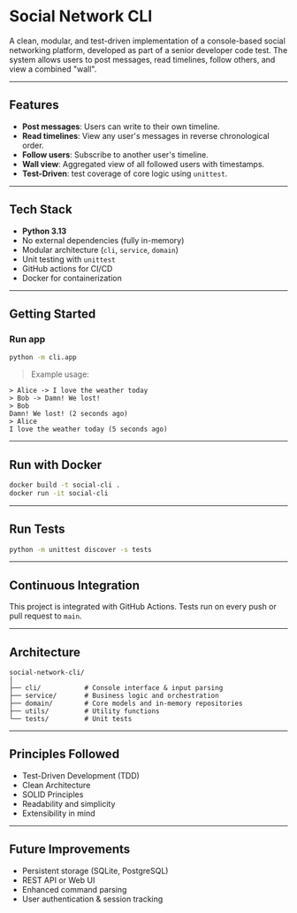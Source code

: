 # Social Network CLI

A clean, modular, and test-driven implementation of a console-based social networking platform, developed as part of a senior developer code test. The system allows users to post messages, read timelines, follow others, and view a combined "wall".

---

## Features

- **Post messages**: Users can write to their own timeline.
- **Read timelines**: View any user's messages in reverse chronological order.
- **Follow users**: Subscribe to another user's timeline.
- **Wall view**: Aggregated view of all followed users with timestamps.
- **Test-Driven**: test coverage of core logic using `unittest`.

---

## Tech Stack

- **Python 3.13**
- No external dependencies (fully in-memory)
- Modular architecture (`cli`, `service`, `domain`)
- Unit testing with `unittest`
- GitHub actions for CI/CD
- Docker for containerization

---

## Getting Started

### Run app

```bash
python -m cli.app
```

> Example usage:
```
> Alice -> I love the weather today
> Bob -> Damn! We lost!
> Bob
Damn! We lost! (2 seconds ago)
> Alice
I love the weather today (5 seconds ago)
```

---

## Run with Docker

```bash
docker build -t social-cli .
docker run -it social-cli
```

---

## Run Tests

```bash
python -m unittest discover -s tests
```

---

## Continuous Integration

This project is integrated with GitHub Actions. Tests run on every push or pull request to `main`.

---

## Architecture

```
social-network-cli/
│
├── cli/           # Console interface & input parsing
├── service/       # Business logic and orchestration
├── domain/        # Core models and in-memory repositories
├── utils/         # Utility functions
└── tests/         # Unit tests
```

---

## Principles Followed

- Test-Driven Development (TDD)
- Clean Architecture
- SOLID Principles
- Readability and simplicity
- Extensibility in mind

---

## Future Improvements

- Persistent storage (SQLite, PostgreSQL)
- REST API or Web UI
- Enhanced command parsing
- User authentication & session tracking

